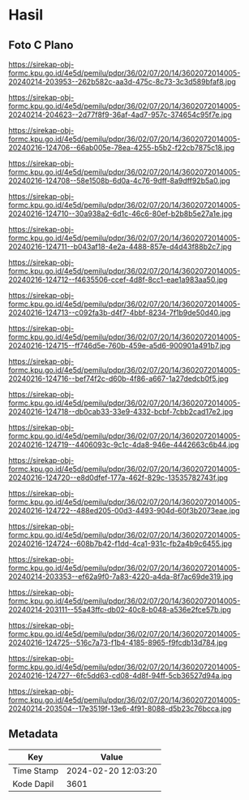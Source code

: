 # Hasil

## Foto C Plano

https://sirekap-obj-formc.kpu.go.id/4e5d/pemilu/pdpr/36/02/07/20/14/3602072014005-20240214-203953--262b582c-aa3d-475c-8c73-3c3d589bfaf8.jpg

https://sirekap-obj-formc.kpu.go.id/4e5d/pemilu/pdpr/36/02/07/20/14/3602072014005-20240214-204623--2d77f8f9-36af-4ad7-957c-374654c95f7e.jpg

https://sirekap-obj-formc.kpu.go.id/4e5d/pemilu/pdpr/36/02/07/20/14/3602072014005-20240216-124706--66ab005e-78ea-4255-b5b2-f22cb7875c18.jpg

https://sirekap-obj-formc.kpu.go.id/4e5d/pemilu/pdpr/36/02/07/20/14/3602072014005-20240216-124708--58e1508b-6d0a-4c76-9dff-8a9dff92b5a0.jpg

https://sirekap-obj-formc.kpu.go.id/4e5d/pemilu/pdpr/36/02/07/20/14/3602072014005-20240216-124710--30a938a2-6d1c-46c6-80ef-b2b8b5e27a1e.jpg

https://sirekap-obj-formc.kpu.go.id/4e5d/pemilu/pdpr/36/02/07/20/14/3602072014005-20240216-124711--b043af18-4e2a-4488-857e-d4d43f88b2c7.jpg

https://sirekap-obj-formc.kpu.go.id/4e5d/pemilu/pdpr/36/02/07/20/14/3602072014005-20240216-124712--f4635506-ccef-4d8f-8cc1-eae1a983aa50.jpg

https://sirekap-obj-formc.kpu.go.id/4e5d/pemilu/pdpr/36/02/07/20/14/3602072014005-20240216-124713--c092fa3b-d4f7-4bbf-8234-7f1b9de50d40.jpg

https://sirekap-obj-formc.kpu.go.id/4e5d/pemilu/pdpr/36/02/07/20/14/3602072014005-20240216-124715--ff746d5e-760b-459e-a5d6-900901a491b7.jpg

https://sirekap-obj-formc.kpu.go.id/4e5d/pemilu/pdpr/36/02/07/20/14/3602072014005-20240216-124716--bef74f2c-d60b-4f86-a667-1a27dedcb0f5.jpg

https://sirekap-obj-formc.kpu.go.id/4e5d/pemilu/pdpr/36/02/07/20/14/3602072014005-20240216-124718--db0cab33-33e9-4332-bcbf-7cbb2cad17e2.jpg

https://sirekap-obj-formc.kpu.go.id/4e5d/pemilu/pdpr/36/02/07/20/14/3602072014005-20240216-124719--4406093c-9c1c-4da8-946e-4442663c6b44.jpg

https://sirekap-obj-formc.kpu.go.id/4e5d/pemilu/pdpr/36/02/07/20/14/3602072014005-20240216-124720--e8d0dfef-177a-462f-829c-13535782743f.jpg

https://sirekap-obj-formc.kpu.go.id/4e5d/pemilu/pdpr/36/02/07/20/14/3602072014005-20240216-124722--488ed205-00d3-4493-904d-60f3b2073eae.jpg

https://sirekap-obj-formc.kpu.go.id/4e5d/pemilu/pdpr/36/02/07/20/14/3602072014005-20240216-124724--608b7b42-f1dd-4ca1-931c-fb2a4b9c6455.jpg

https://sirekap-obj-formc.kpu.go.id/4e5d/pemilu/pdpr/36/02/07/20/14/3602072014005-20240214-203353--ef62a9f0-7a83-4220-a4da-8f7ac69de319.jpg

https://sirekap-obj-formc.kpu.go.id/4e5d/pemilu/pdpr/36/02/07/20/14/3602072014005-20240214-203111--55a43ffc-db02-40c8-b048-a536e2fce57b.jpg

https://sirekap-obj-formc.kpu.go.id/4e5d/pemilu/pdpr/36/02/07/20/14/3602072014005-20240216-124725--516c7a73-f1b4-4185-8965-f9fcdb13d784.jpg

https://sirekap-obj-formc.kpu.go.id/4e5d/pemilu/pdpr/36/02/07/20/14/3602072014005-20240216-124727--6fc5dd63-cd08-4d8f-94ff-5cb36527d94a.jpg

https://sirekap-obj-formc.kpu.go.id/4e5d/pemilu/pdpr/36/02/07/20/14/3602072014005-20240214-203504--17e3519f-13e6-4f91-8088-d5b23c76bcca.jpg


## Metadata

| Key        | Value               |
| ---------- | ------------------- |
| Time Stamp | 2024-02-20 12:03:20 |
| Kode Dapil | 3601                |



